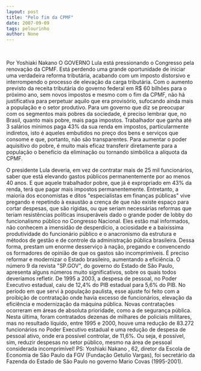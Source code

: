 ```yaml
---
layout: post
title: "Pelo fim da CPMF"
date: 2007-09-09
tags: pelourinho
author: None
---
```

&nbsp;
&nbsp;

Por Yoshiaki Nakano 
O GOVERNO Lula est&aacute; pressionando o Congresso pela renova&ccedil;&atilde;o da CPMF. Est&aacute; perdendo uma grande oportunidade de iniciar uma verdadeira reforma tribut&aacute;ria, acabando com um imposto distorsivo e interrompendo o processo de eleva&ccedil;&atilde;o da carga tribut&aacute;ria. Com o aumento previsto da receita tribut&aacute;ria do governo federal em R$ 60 bilh&otilde;es para o pr&oacute;ximo ano, sem novos impostos e mesmo com o fim da CPMF, n&atilde;o h&aacute; justificativa para perpetuar aquilo que era provis&oacute;rio, sufocando ainda mais a popula&ccedil;&atilde;o e o setor produtivo.
Para um governo que diz se preocupar com os segmentos mais pobres da sociedade, &eacute; preciso lembrar que, no Brasil, quanto mais pobre, mais paga impostos. Trabalhador que ganha at&eacute; 3 sal&aacute;rios m&iacute;nimos paga 43% da sua renda em impostos, particularmente indiretos, isto &eacute; aqueles embutidos no pre&ccedil;o dos bens e servi&ccedil;os que consome e que, portanto, n&atilde;o s&atilde;o transparentes. Para aumentar o poder aquisitivo do pobre, &eacute; muito mais eficaz transferir diretamente para a popula&ccedil;&atilde;o o benef&iacute;cio da elimina&ccedil;&atilde;o ou tornando simb&oacute;lica a al&iacute;quota da CPMF.

O presidente Lula deveria, em vez de contratar mais de 25 mil funcion&aacute;rios, saber que est&aacute; elevando gastos p&uacute;blicos permanentemente por ao menos 40 anos. E que aquele trabalhador pobre, que j&aacute; &eacute; expropriado em 43% da renda, ter&aacute; que pagar mais impostos permanentemente. 
Entretanto, a maioria dos economistas e ditos &quot;especialistas em finan&ccedil;as p&uacute;blicas&quot; vive pregando e repetindo &agrave; exaust&atilde;o a cren&ccedil;a de que n&atilde;o existe espa&ccedil;o para cortar despesas, que s&atilde;o r&iacute;gidas, ou que seriam necess&aacute;rias reformas que teriam resist&ecirc;ncias pol&iacute;ticas insuper&aacute;veis dado o grande poder de lobby do funcionalismo p&uacute;blico no Congresso Nacional. 
Eles est&atilde;o mal informados, n&atilde;o conhecem a imensid&atilde;o de desperd&iacute;cio, a ociosidade e a baix&iacute;ssima produtividade do funcion&aacute;rio p&uacute;blico e o anacronismo da estrutura e m&eacute;todos de gest&atilde;o e de controle da administra&ccedil;&atilde;o p&uacute;blica brasileira. Dessa forma, prestam um enorme desservi&ccedil;o &agrave; na&ccedil;&atilde;o, pregando e convencendo os formadores de opini&atilde;o de que os gastos s&atilde;o incomprim&iacute;veis. &Eacute; preciso reformar e modernizar o Estado brasileiro, aumentando a efici&ecirc;ncia. 
O n&uacute;mero 9 da revista &quot;SP.GOV&quot;, do governo do Estado de S&atilde;o Paulo, apresenta alguns n&uacute;meros muito significativos, sobre os quais todos dever&iacute;amos refletir. De 1995 a 2003, a despesa de pessoal, no Poder Executivo estadual, caiu de 12,4% do PIB estadual para 5,6% do PIB. 
No per&iacute;odo em que servi &agrave; popula&ccedil;&atilde;o paulista, esse ajuste foi feito com a proibi&ccedil;&atilde;o de contrata&ccedil;&atilde;o onde havia excesso de funcion&aacute;rios, eleva&ccedil;&atilde;o da efici&ecirc;ncia e moderniza&ccedil;&atilde;o da m&aacute;quina p&uacute;blica. Novas contrata&ccedil;&otilde;es ocorreram em &aacute;reas de absoluta prioridade, como a de seguran&ccedil;a p&uacute;blica. 
Nesta &uacute;ltima, foram contratados dezenas de milhares de policiais militares, mas no resultado l&iacute;quido, entre 1995 e 2000, houve uma redu&ccedil;&atilde;o de 83.272 funcion&aacute;rios no Poder Executivo estadual e uma redu&ccedil;&atilde;o de despesa de pessoal ativo, onde era poss&iacute;vel controlar, de 11,6%. Ou seja, &eacute; poss&iacute;vel, sim, reduzir despesas no setor p&uacute;blico, mesmo na &aacute;rea de pessoal considerada incomprim&iacute;vel! 
PS: Yoshiaki Nakano , 62, diretor da Escola de Economia de S&atilde;o Paulo da FGV (Funda&ccedil;&atilde;o Getulio Vargas), foi secret&aacute;rio da Fazenda do Estado de S&atilde;o Paulo no governo Mario Covas (1995-2001).
&nbsp; 